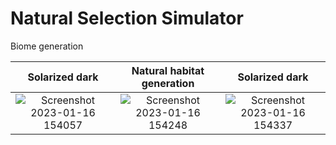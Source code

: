 # Natural Selection Simulator

Biome generation

 Solarized dark            |  Natural habitat generation  |  Solarized dark
:-------------------------:|:----------------------------:|:-------------------------:
![Screenshot 2023-01-16 154057](https://user-images.githubusercontent.com/65002959/212764644-402da6e2-a8bd-4b05-8286-8141488d8536.png) |  ![Screenshot 2023-01-16 154248](https://user-images.githubusercontent.com/65002959/212764676-71fdee57-4dad-4e42-b91d-144e48b784ec.png) | ![Screenshot 2023-01-16 154337](https://user-images.githubusercontent.com/65002959/212764755-b8768792-2efd-48c9-b279-3666f32e8097.png)



